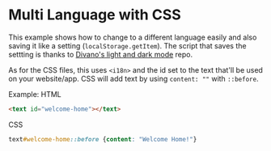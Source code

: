 # Multi Language with CSS
This example shows how to change to a different language easily and also saving it like a setting (`localStorage.getItem`). The script that saves the settting is thanks to [Divano's light and dark mode](https://github.com/divanov11/light-dark-mode/blob/master/index.html#L28) repo.

As for the CSS files, this uses `<i18n>` and the id set to the text that'll be used on your website/app. CSS will add text by using `content: ""` with `::before`.

Example:
HTML
```html
<text id="welcome-home"></text>
```

CSS
```css
text#welcome-home::before {content: "Welcome Home!"}
```
